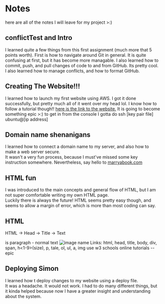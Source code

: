 # Notes
here are all of the notes I will leave for my project >:)

## conflictTest and Intro
I learned quite a few things from this first assignment (much more that 5 points worth).
First is how to navigate around Git in general. It is quite confusing at first, but it has become more managable.
I also learned how to commit, push, and pull changes of code to and from GitHub. Its pretty cool.
I also learned how to manage conflicts, and how to format GitHub.

## Creating The Website!!!
I learned how to launch my first website using AWS. I got it done successfully, but pretty much all of it went over my head lol. I know how to follow a tutorial though!!
[here is the link to the website.](https://35.172.60.97) It is going to become something epic >:)
to get in from the console I gotta do ssh [key pair file] ubuntu@[ip address]

## Domain name shenanigans  
I learned how to connect a domain name to my server, and also how to make a web server secure.  
It wasn't a very fun process, because I must've missed some key instruction somewhere.
Nevertheless, say hello to [marryabook.com](https://marryabook.com)  

## HTML fun  
I was introduced to the main concepts and general flow of HTML, but I am not super comfortable writing my own HTML page.  
Luckily there is always the future! HTML seems pretty easy though, and seems to allow a margin of error, which is more than most coding can say.

## HTML
HTML -> Head -> Title -> Text  
<p></p> is paragraph - normal text  
<img alt="image name" src="link" />  
Links: <a href="link" > </a>  
html, head, title, body,  
div, span, h<1-9>(size), p, tale, ol, ul, a, img  
use w3 schools online tutorials -- epic  

## Deploying Simon  
I learned how t deploy changes to my website using a deploy file.  
It was a headache. It would not work. I had to do many different things, but it kinda helped because now I have a greater insight and understanding about the system.  
